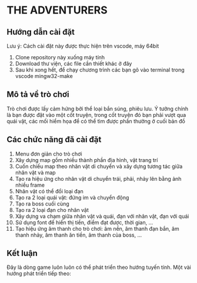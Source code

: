 # THE ADVENTURERS

## Hướng dẫn cài đặt 
Lưu ý: Cách cài đặt này được thực hiện trên vscode, máy 64bit
1. Clone repository này xuống máy tính 
2. Download thư viện, các file cần thiết khác ở đây
3. Sau khi xong hết, để chạy chương trình các bạn gõ vào terminal trong vscode mingw32-make

## Mô tả về trò chơi
Trò chơi được lấy cảm hứng bởi thể loại bắn súng, phiêu lưu. Ý tưởng chính là bạn được đặt vào một cốt truyện, trong cốt truyện đó bạn phải vượt qua quái vật, các mối hiểm họa để có thể tìm được phần thưởng ở cuối bản đồ

## Các chức năng đã cài đặt
1. Menu đơn giản cho trò chơi
2. Xây dựng map gồm nhiều thành phần địa hình, vật trang trí
3. Cuốn chiếu map theo nhân vật di chuyển và xây dựng tương tác giữa nhân vật và map
4. Tạo ra hiệu ứng cho nhân vật di chuyển trái, phải, nhảy lên bằng ảnh nhiều frame
5. Nhân vật có thể đổi loại đạn
6. Tạo ra 2 loại quái vật: đứng im và chuyển động
7. Tạo ra boss cuối cùng
8. Tạo ra 2 loại đạn cho nhân vật
9. Xây dựng va chạm giữa nhân vật và quái, đạn với nhân vật, đạn với quái
10. Sử dụng font để hiển thị tiền, điểm đạt được, thời gian, ...
11. Tạo hiệu ứng âm thanh cho trò chơi: âm nền, âm thanh đạn bắn, âm thanh nhảy, âm thanh ăn tiền, âm thanh của boss, ... 

## Kết luận
Đây là dòng game luôn luôn có thể phát triển theo hướng tuyến tính. Một vài hướng phát triển tiếp theo:
